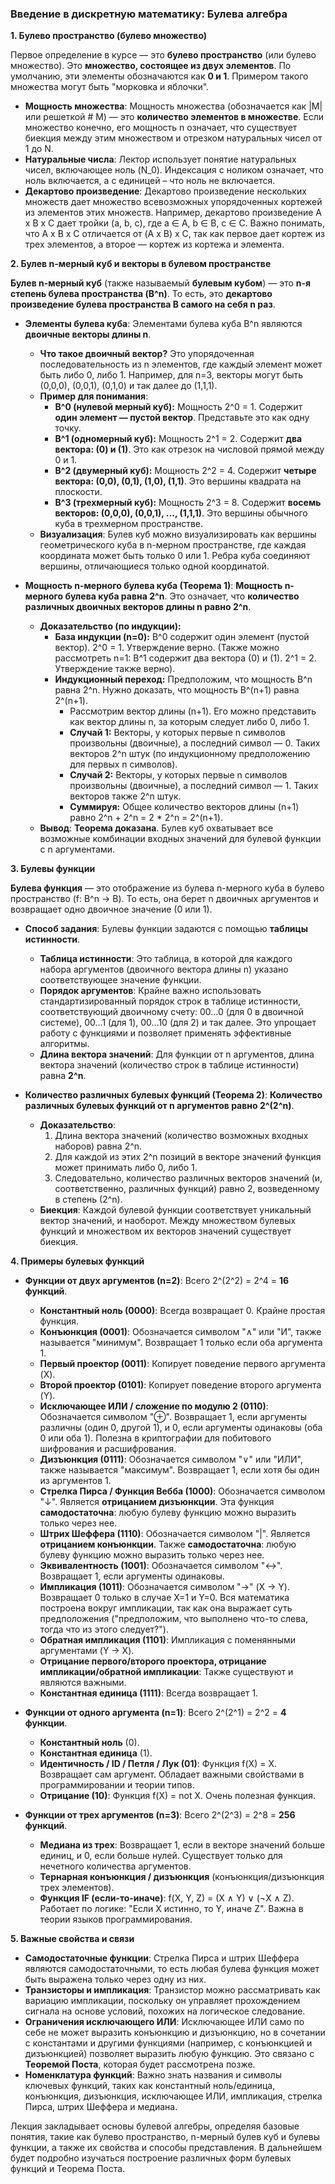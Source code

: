 ### Введение в дискретную математику: Булева алгебра

**1. Булево пространство (булево множество)**

Первое определение в курсе — это **булево пространство** (или булево множество). Это **множество, состоящее из двух элементов**. По умолчанию, эти элементы обозначаются как **0 и 1**. Примером такого множества могут быть "морковка и яблочки".

- **Мощность множества**: Мощность множества (обозначается как |M| или решеткой # M) — это **количество элементов в множестве**. Если множество конечно, его мощность n означает, что существует биекция между этим множеством и отрезком натуральных чисел от 1 до N.
- **Натуральные числа**: Лектор использует понятие натуральных чисел, включающее ноль (N_0). Индексация с ноликом означает, что ноль включается, а с единицей – что ноль не включается.
- **Декартово произведение**: Декартово произведение нескольких множеств дает множество всевозможных упорядоченных кортежей из элементов этих множеств. Например, декартово произведение A x B x C дает тройки (a, b, c), где a ∈ A, b ∈ B, c ∈ C. Важно понимать, что A x B x C отличается от (A x B) x C, так как первое дает кортеж из трех элементов, а второе — кортеж из кортежа и элемента.

**2. Булев n-мерный куб и векторы в булевом пространстве**

**Булев n-мерный куб** (также называемый **булевым кубом**) — это **n-я степень булева пространства (B^n)**. То есть, это **декартово произведение булева пространства B самого на себя n раз**.

- **Элементы булева куба**: Элементами булева куба B^n являются **двоичные векторы длины n**.
    
    - **Что такое двоичный вектор?** Это упорядоченная последовательность из n элементов, где каждый элемент может быть либо 0, либо 1. Например, для n=3, векторы могут быть (0,0,0), (0,0,1), (0,1,0) и так далее до (1,1,1).
    - **Пример для понимания**:
        - **B^0 (нулевой мерный куб):** Мощность 2^0 = 1. Содержит **один элемент — пустой вектор**. Представьте это как одну точку.
        - **B^1 (одномерный куб):** Мощность 2^1 = 2. Содержит **два вектора: (0) и (1)**. Это как отрезок на числовой прямой между 0 и 1.
        - **B^2 (двумерный куб):** Мощность 2^2 = 4. Содержит **четыре вектора: (0,0), (0,1), (1,0), (1,1)**. Это вершины квадрата на плоскости.
        - **B^3 (трехмерный куб):** Мощность 2^3 = 8. Содержит **восемь векторов: (0,0,0), (0,0,1), ..., (1,1,1)**. Это вершины обычного куба в трехмерном пространстве.
    - **Визуализация**: Булев куб можно визуализировать как вершины геометрического куба в n-мерном пространстве, где каждая координата может быть только 0 или 1. Ребра куба соединяют вершины, отличающиеся только одной координатой.
- **Мощность n-мерного булева куба (Теорема 1)**: **Мощность n-мерного булева куба равна 2^n**. Это означает, что **количество различных двоичных векторов длины n равно 2^n**.
    
    - **Доказательство (по индукции):**
        - **База индукции (n=0):** B^0 содержит один элемент (пустой вектор). 2^0 = 1. Утверждение верно. (Также можно рассмотреть n=1: B^1 содержит два вектора (0) и (1). 2^1 = 2. Утверждение также верно).
        - **Индукционный переход:** Предположим, что мощность B^n равна 2^n. Нужно доказать, что мощность B^(n+1) равна 2^(n+1).
            - Рассмотрим вектор длины (n+1). Его можно представить как вектор длины n, за которым следует либо 0, либо 1.
            - **Случай 1:** Векторы, у которых первые n символов произвольны (двоичные), а последний символ — 0. Таких векторов 2^n штук (по индукционному предположению для первых n символов).
            - **Случай 2:** Векторы, у которых первые n символов произвольны (двоичные), а последний символ — 1. Таких векторов также 2^n штук.
            - **Суммируя:** Общее количество векторов длины (n+1) равно 2^n + 2^n = 2 * 2^n = 2^(n+1).
    - **Вывод**: **Теорема доказана**. Булев куб охватывает все возможные комбинации входных значений для булевой функции с n аргументами.

**3. Булевы функции**

**Булева функция** — это отображение из булева n-мерного куба в булево пространство (f: B^n → B). То есть, она берет n двоичных аргументов и возвращает одно двоичное значение (0 или 1).

- **Способ задания**: Булевы функции задаются с помощью **таблицы истинности**.
    
    - **Таблица истинности**: Это таблица, в которой для каждого набора аргументов (двоичного вектора длины n) указано соответствующее значение функции.
    - **Порядок аргументов**: Крайне важно использовать стандартизированный порядок строк в таблице истинности, соответствующий двоичному счету: 00...0 (для 0 в двоичной системе), 00...1 (для 1), 00...10 (для 2) и так далее. Это упрощает работу с функциями и позволяет применять эффективные алгоритмы.
    - **Длина вектора значений**: Для функции от n аргументов, длина вектора значений (количество строк в таблице истинности) равна **2^n**.
- **Количество различных булевых функций (Теорема 2)**: **Количество различных булевых функций от n аргументов равно 2^(2^n)**.
    
    - **Доказательство**:
        1. Длина вектора значений (количество возможных входных наборов) равна 2^n.
        2. Для каждой из этих 2^n позиций в векторе значений функция может принимать либо 0, либо 1.
        3. Следовательно, количество различных векторов значений (и, соответственно, различных функций) равно 2, возведенному в степень (2^n).
    - **Биекция**: Каждой булевой функции соответствует уникальный вектор значений, и наоборот. Между множеством булевых функций и множеством их векторов значений существует биекция.

**4. Примеры булевых функций**

- **Функции от двух аргументов (n=2)**: Всего 2^(2^2) = 2^4 = **16 функций**.
    
    - **Константный ноль (0000)**: Всегда возвращает 0. Крайне простая функция.
    - **Конъюнкция (0001)**: Обозначается символом "∧" или "И", также называется "минимум". Возвращает 1 только если оба аргумента 1.
    - **Первый проектор (0011)**: Копирует поведение первого аргумента (X).
    - **Второй проектор (0101)**: Копирует поведение второго аргумента (Y).
    - **Исключающее ИЛИ / сложение по модулю 2 (0110)**: Обозначается символом "⊕". Возвращает 1, если аргументы различны (один 0, другой 1), и 0, если аргументы одинаковы (оба 0 или оба 1). Полезна в криптографии для побитового шифрования и расшифрования.
    - **Дизъюнкция (0111)**: Обозначается символом "∨" или "ИЛИ", также называется "максимум". Возвращает 1, если хотя бы один из аргументов 1.
    - **Стрелка Пирса / Функция Вебба (1000)**: Обозначается символом "↓". Является **отрицанием дизъюнкции**. Эта функция **самодостаточна**: любую булеву функцию можно выразить только через нее.
    - **Штрих Шеффера (1110)**: Обозначается символом "|". Является **отрицанием конъюнкции**. Также **самодостаточна**: любую булеву функцию можно выразить только через нее.
    - **Эквивалентность (1001)**: Обозначается символом "↔". Возвращает 1, если аргументы одинаковы.
    - **Импликация (1011)**: Обозначается символом "→" (X → Y). Возвращает 0 только в случае X=1 и Y=0. Вся математика построена вокруг импликации, так как она выражает суть предположения ("предположим, что выполнено что-то слева, тогда что из этого следует?").
    - **Обратная импликация (1101)**: Импликация с поменянными аргументами (Y → X).
    - **Отрицание первого/второго проектора, отрицание импликации/обратной импликации**: Также существуют и являются важными.
    - **Константная единица (1111)**: Всегда возвращает 1.
- **Функции от одного аргумента (n=1)**: Всего 2^(2^1) = 2^2 = **4 функции**.
    
    - **Константный ноль** (0).
    - **Константная единица** (1).
    - **Идентичность / ID / Петля / Лук (01)**: Функция f(X) = X. Возвращает сам аргумент. Обладает важными свойствами в программировании и теории типов.
    - **Отрицание (10)**: Функция f(X) = not X. Очень полезная функция.
- **Функции от трех аргументов (n=3)**: Всего 2^(2^3) = 2^8 = **256 функций**.
    
    - **Медиана из трех**: Возвращает 1, если в векторе значений больше единиц, и 0, если больше нулей. Существует только для нечетного количества аргументов.
    - **Тернарная конъюнкция / дизъюнкция** (конъюнкция/дизъюнкция трех элементов).
    - **Функция IF (если-то-иначе)**: f(X, Y, Z) = (X ∧ Y) ∨ (¬X ∧ Z). Работает по логике: "Если X истинно, то Y, иначе Z". Важна в теории языков программирования.

**5. Важные свойства и связи**

- **Самодостаточные функции**: Стрелка Пирса и штрих Шеффера являются самодостаточными, то есть любая булева функция может быть выражена только через одну из них.
- **Транзисторы и импликация**: Транзистор можно рассматривать как вариацию импликации, поскольку он управляет прохождением сигнала на основе условий, похожих на логическое следование.
- **Ограничения исключающего ИЛИ**: Исключающее ИЛИ само по себе не может выразить конъюнкцию и дизъюнкцию, но в сочетании с константами и другими функциями (например, с конъюнкцией и дизъюнкцией) позволяет выразить любую функцию. Это связано с **Теоремой Поста**, которая будет рассмотрена позже.
- **Номенклатура функций**: Важно знать названия и символы ключевых функций, таких как константный ноль/единица, конъюнкция, дизъюнкция, исключающее ИЛИ, импликация, стрелка Пирса, штрих Шеффера и медиана.

Лекция закладывает основы булевой алгебры, определяя базовые понятия, такие как булево пространство, n-мерный булев куб и булевы функции, а также их свойства и способы представления. В дальнейшем будет подробно изучаться построение различных форм булевых функций и Теорема Поста.